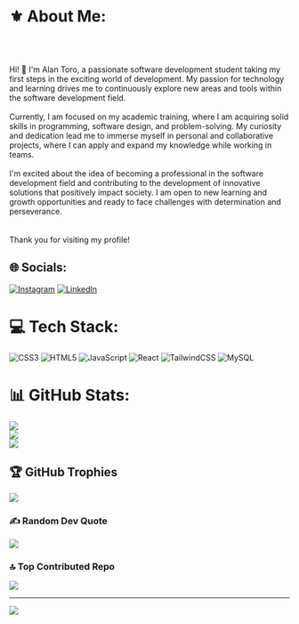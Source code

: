 # ⚜️ About Me:
<br><br><br>Hi! 👋 I'm Alan Toro, a passionate software development student taking my first steps in the exciting world of development. My passion for technology and learning drives me to continuously explore new areas and tools within the software development field.<br><br>Currently, I am focused on my academic training, where I am acquiring solid skills in programming, software design, and problem-solving. My curiosity and dedication lead me to immerse myself in personal and collaborative projects, where I can apply and expand my knowledge while working in teams.<br><br>I'm excited about the idea of becoming a professional in the software development field and contributing to the development of innovative solutions that positively impact society. I am open to new learning and growth opportunities and ready to face challenges with determination and perseverance.<br><br><br>Thank you for visiting my profile!

## 🌐 Socials:
[![Instagram](https://img.shields.io/badge/Instagram-%23E4405F.svg?logo=Instagram&logoColor=white)](https://instagram.com/alantoro_) [![LinkedIn](https://img.shields.io/badge/LinkedIn-%230077B5.svg?logo=linkedin&logoColor=white)](https://linkedin.com/in/www.linkedin.com/in/alan-toro-software019) 

# 💻 Tech Stack:
![CSS3](https://img.shields.io/badge/css3-%231572B6.svg?style=flat&logo=css3&logoColor=white) ![HTML5](https://img.shields.io/badge/html5-%23E34F26.svg?style=flat&logo=html5&logoColor=white) ![JavaScript](https://img.shields.io/badge/javascript-%23323330.svg?style=flat&logo=javascript&logoColor=%23F7DF1E) ![React](https://img.shields.io/badge/react-%2320232a.svg?style=flat&logo=react&logoColor=%2361DAFB) ![TailwindCSS](https://img.shields.io/badge/tailwindcss-%2338B2AC.svg?style=flat&logo=tailwind-css&logoColor=white) ![MySQL](https://img.shields.io/badge/mysql-%2300000f.svg?style=flat&logo=mysql&logoColor=white)
# 📊 GitHub Stats:
![](https://github-readme-stats.vercel.app/api?username=AlanIsaacToroHolguin&theme=default&hide_border=false&include_all_commits=false&count_private=false)<br/>
![](https://github-readme-streak-stats.herokuapp.com/?user=AlanIsaacToroHolguin&theme=default&hide_border=false)<br/>
![](https://github-readme-stats.vercel.app/api/top-langs/?username=AlanIsaacToroHolguin&theme=default&hide_border=false&include_all_commits=false&count_private=false&layout=compact)

## 🏆 GitHub Trophies
![](https://github-profile-trophy.vercel.app/?username=AlanIsaacToroHolguin&theme=onestar&no-frame=false&no-bg=true&margin-w=4)

### ✍️ Random Dev Quote
![](https://quotes-github-readme.vercel.app/api?type=horizontal&theme=dark)

### 🔝 Top Contributed Repo
![](https://github-contributor-stats.vercel.app/api?username=AlanIsaacToroHolguin&limit=5&theme=dark_dimmed&combine_all_yearly_contributions=true)

---
[![](https://visitcount.itsvg.in/api?id=AlanIsaacToroHolguin&icon=0&color=0)](https://visitcount.itsvg.in)

<!-- Proudly created with GPRM ( https://gprm.itsvg.in ) -->
